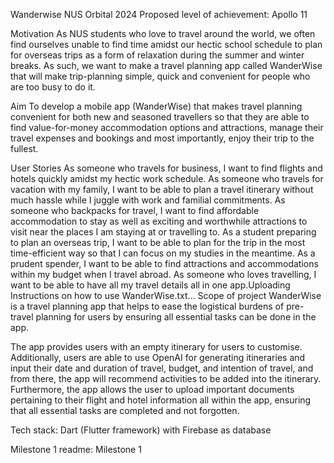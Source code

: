 
Wanderwise
NUS Orbital 2024
Proposed level of achievement: Apollo 11

Motivation
As NUS students who love to travel around the world, we often find ourselves unable to find time amidst our hectic school schedule to plan for overseas trips as a form of relaxation during the summer and winter breaks. As such, we want to make a travel planning app called WanderWise that will make trip-planning simple, quick and convenient for people who are too busy to do it.

Aim
To develop a mobile app (WanderWise) that makes travel planning convenient for both new and seasoned travellers so that they are able to find value-for-money accommodation options and attractions, manage their travel expenses and bookings and most importantly, enjoy their trip to the fullest.

User Stories
As someone who travels for business, I want to find flights and hotels quickly amidst my hectic work schedule.
As someone who travels for vacation with my family, I want to be able to plan a travel itinerary without much hassle while I juggle with work and familial commitments.
As someone who backpacks for travel, I want to find affordable accommodation to stay as well as exciting and worthwhile attractions to visit near the places I am staying at or travelling to.
As a student preparing to plan an overseas trip, I want to be able to plan for the trip in the most time-efficient way so that I can focus on my studies in the meantime.
As a prudent spender, I want to be able to find attractions and accommodations within my budget when I travel abroad.
As someone who loves travelling, I want to be able to have all my travel details all in one app.Uploading Instructions on how to use WanderWise.txt…
Scope of project
WanderWise is a travel planning app that helps to ease the logistical burdens of pre-travel planning for users by ensuring all essential tasks can be done in the app.

The app provides users with an empty itinerary for users to customise. Additionally, users are able to use OpenAI for generating itineraries and input their date and duration of travel, budget, and intention of travel, and from there, the app will recommend activities to be added into the itinerary. Furthermore, the app allows the user to upload important documents pertaining to their flight and hotel information all within the app, ensuring that all essential tasks are completed and not forgotten.

Tech stack: Dart (Flutter framework) with Firebase as database

Milestone 1 readme: Milestone 1